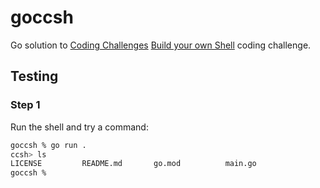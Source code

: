 # goccsh
Go solution to [Coding Challenges](https://codingchallenges.fyi/challenges/intro) [Build your own Shell](https://codingchallenges.fyi/challenges/challenge-shell/) coding challenge.

## Testing

### Step 1

Run the shell and try a command:
```bash
goccsh % go run .
ccsh> ls
LICENSE         README.md       go.mod          main.go
goccsh %
```